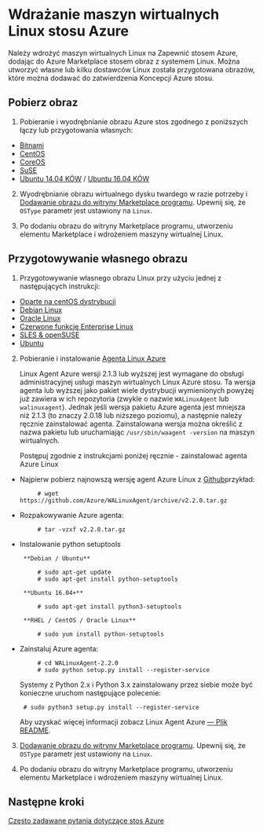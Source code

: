 <properties
    pageTitle="Goście Linux Azure stosu | Microsoft Azure"
    description="Dowiedz się, jak utworzyć systemem Linux maszyn wirtualnych w stos Azure."
    services="azure-stack"
    documentationCenter=""
    authors="anjayajodha"
    manager="byronr"
    editor=""/>

<tags
    ms.service="azure-stack"
    ms.workload="na"
    ms.tgt_pltfrm="na"
    ms.devlang="na"
    ms.topic="article"
    ms.date="09/26/2016"
    ms.author="anajod"/>
    
# <a name="deploy-linux-virtual-machines-on-azure-stack"></a>Wdrażanie maszyn wirtualnych Linux stosu Azure

Należy wdrożyć maszyn wirtualnych Linux na Zapewnić stosem Azure, dodając do Azure Marketplace stosem obraz z systemem Linux. Można utworzyć własne lub kilku dostawców Linux została przygotowana obrazów, które można dodawać do zatwierdzenia Koncepcji Azure stosu.

## <a name="download-an-image"></a>Pobierz obraz

 1. Pobieranie i wyodrębnianie obrazu Azure stos zgodnego z poniższych łączy lub przygotowania własnych:
  - [Bitnami](https://bitnami.com/azure-stack)
  - [CentOS](http://olstacks.cloudapp.net/latest/)
  - [CoreOS](https://stable.release.core-os.net/amd64-usr/current/coreos_production_azure_image.vhd.bz2)
  - [SuSE](https://download.suse.com/Download?buildid=VCFi7y7MsFQ~)
  - [Ubuntu 14.04 KÓW](https://partner-images.canonical.com/azure/azure_stack/) / [Ubuntu 16.04 KÓW](http://cloud-images.ubuntu.com/releases/xenial/release/ubuntu-16.04-server-cloudimg-amd64-disk1.vhd.zip)
  
 2. Wyodrębnianie obrazu wirtualnego dysku twardego w razie potrzeby i [Dodawanie obrazu do witryny Marketplace programu](azure-stack-add-vm-image.md). Upewnij się, że `OSType` parametr jest ustawiony na `Linux`.
 
 3. Po dodaniu obrazu do witryny Marketplace programu, utworzeniu elementu Marketplace i wdrożeniem maszyny wirtualnej Linux.
  
## <a name="prepare-your-own-image"></a>Przygotowywanie własnego obrazu

1. Przygotowywanie własnego obrazu Linux przy użyciu jednej z następujących instrukcji:
 - [Oparte na centOS dystrybucji](../virtual-machines/virtual-machines-linux-create-upload-centos.md)
 - [Debian Linux](../virtual-machines/virtual-machines-linux-debian-create-upload-vhd.md)
 - [Oracle Linux](../virtual-machines/virtual-machines-linux-oracle-create-upload-vhd.md)
 - [Czerwone funkcję Enterprise Linux](../virtual-machines/virtual-machines-linux-redhat-create-upload-vhd.md)
 - [SLES & openSUSE](../virtual-machines/virtual-machines-linux-suse-create-upload-vhd.md)
 - [Ubuntu](../virtual-machines/virtual-machines-linux-create-upload-ubuntu.md)

2. Pobieranie i instalowanie [Agenta Linux Azure](https://github.com/Azure/WALinuxAgent/)

    Linux Agent Azure wersji 2.1.3 lub wyższej jest wymagane do obsługi administracyjnej usługi maszyn wirtualnych Linux Azure stosu. Ta wersja agenta lub wyższej jako pakiet wiele dystrybucji wymienionych powyżej już zawiera w ich repozytoria (zwykle o nazwie `WALinuxAgent` lub `walinuxagent`). Jednak jeśli wersja pakietu Azure agenta jest mniejsza niż 2.1.3 (to znaczy 2.0.18 lub niższego poziomu), a następnie należy ręcznie zainstalować agenta. Zainstalowana wersja można określić z nazwa pakietu lub uruchamiając `/usr/sbin/waagent -version` na maszyn wirtualnych.

    Postępuj zgodnie z instrukcjami poniżej ręcznie - zainstalować agenta Azure Linux

 - Najpierw pobierz najnowszą wersję agent Azure Linux z [Github](https://github.com/Azure/WALinuxAgent/releases)przykład:

            # wget https://github.com/Azure/WALinuxAgent/archive/v2.2.0.tar.gz

 - Rozpakowywanie Azure agenta:

            # tar -vzxf v2.2.0.tar.gz

 - Instalowanie python setuptools

        **Debian / Ubuntu**

            # sudo apt-get update
            # sudo apt-get install python-setuptools

        **Ubuntu 16.04+**

            # sudo apt-get install python3-setuptools

        **RHEL / CentOS / Oracle Linux**

            # sudo yum install python-setuptools

 - Zainstaluj Azure agenta:

            # cd WALinuxAgent-2.2.0
            # sudo python setup.py install --register-service

    Systemy z Python 2.x i Python 3.x zainstalowany przez siebie może być konieczne uruchom następujące polecenie:

        # sudo python3 setup.py install --register-service

    Aby uzyskać więcej informacji zobacz Linux Agent Azure [— Plik README](https://github.com/Azure/WALinuxAgent/blob/master/README.md).

3. [Dodawanie obrazu do witryny Marketplace programu](azure-stack-add-vm-image.md). Upewnij się, że `OSType` parametr jest ustawiony na `Linux`.

4. Po dodaniu obrazu do witryny Marketplace programu, utworzeniu elementu Marketplace i wdrożeniem maszyny wirtualnej Linux.

## <a name="next-steps"></a>Następne kroki

[Często zadawane pytania dotyczące stos Azure](azure-stack-faq.md)